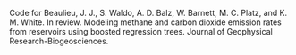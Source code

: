 Code for Beaulieu, J. J., S. Waldo, A. D. Balz, W. Barnett, M. C. Platz, and K. M. White. In review. Modeling methane and carbon dioxide emission rates from reservoirs using boosted regression trees. Journal of Geophysical Research-Biogeosciences.
